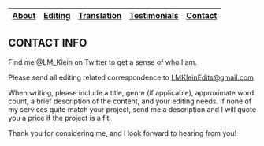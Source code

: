 |[About](about.md)|[Editing](editing.md)|[Translation](translation.md)|[Testimonials](testimonials.md)|[Contact](contact.md)|
|-----------------|---------------------|-----------------------------|-------------------------------|---------------------|


## CONTACT INFO
Find me @LM_Klein on Twitter to get a sense of who I am.

Please send all editing related correspondence to LMKleinEdits@gmail.com

When writing, please include a title, genre (if applicable), approximate word count, a brief description of the content, and your editing needs. If none of my services quite match your project, send me a description and I will quote you a price if the project is a fit.

Thank you for considering me, and I look forward to hearing from you!
